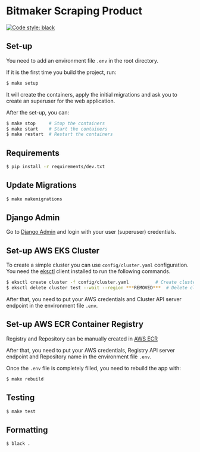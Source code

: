 # Bitmaker Scraping Product

[![Code style: black](https://img.shields.io/badge/code%20style-black-000000.svg)](https://github.com/psf/black)

## Set-up

You need to add an environment file `.env` in the root directory.

If it is the first time you build the project, run:
```sh
$ make setup
```
It will create the containers, apply the initial migrations and ask you to create an superuser for the web application.

After the set-up, you can:

```sh
$ make stop     # Stop the containers
$ make start    # Start the containers
$ make restart  # Restart the containers
```

## Requirements

```sh
$ pip install -r requirements/dev.txt
```

## Update Migrations

```sh
$ make makemigrations
```

## Django Admin

Go to [Django Admin](http://localhost:8000/admin) and login with your user (superuser) credentials.

## Set-up AWS EKS Cluster

To create a simple cluster you can use `config/cluster.yaml` configuration. You need the
[eksctl](https://docs.aws.amazon.com/emr/latest/EMR-on-EKS-DevelopmentGuide/setting-up-eksctl.html) client installed
to run the following commands.

```sh
$ eksctl create cluster -f config/cluster.yaml          # Create cluster
$ eksctl delete cluster test --wait --region ***REMOVED***  # Delete cluster
```

After that, you need to put your AWS credentials and Cluster API server endpoint in the environment file `.env`.

## Set-up AWS ECR Container Registry

Registry and Repository can be manually created in [AWS ECR](https://aws.amazon.com/ecr/)

After that, you need to put your AWS credentials, Registry API server endpoint and Repository name in the environment file `.env`.

Once the `.env` file is completely filled, you need to rebuild the app with:

```sh
$ make rebuild
```

## Testing

```sh
$ make test
```

## Formatting

```sh
$ black .
```

